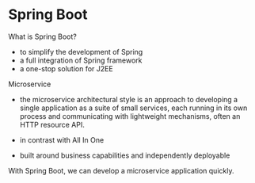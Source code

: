 # Spring Boot



What is Spring Boot?

- to simplify the development of Spring 
- a full integration of Spring framework
- a one-stop solution for J2EE



Microservice

- the microservice architectural style is an approach to developing a single application as a suite of small services, each running in its own process and communicating with lightweight mechanisms, often an HTTP resource API.

- in contrast with All In One 
- built around business capabilities and independently deployable



With Spring Boot, we can develop a microservice application quickly.